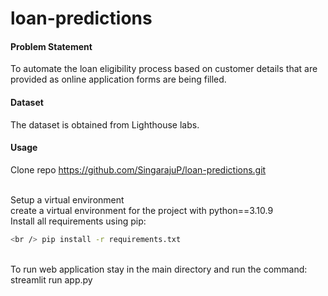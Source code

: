 # loan-predictions

#### Problem Statement
To automate the loan eligibility process based on customer details that are provided as online application forms are being filled. 

#### Dataset
The dataset is obtained from Lighthouse labs.

#### Usage
Clone repo
<https://github.com/SingarajuP/loan-predictions.git>

<br />Setup a virtual environment
<br />create a virtual environment for the project with python==3.10.9
<br />Install all requirements using pip:
```bash
<br /> pip install -r requirements.txt
```
<br />To run web application stay in the main directory and run the command:
<br /> streamlit run app.py
